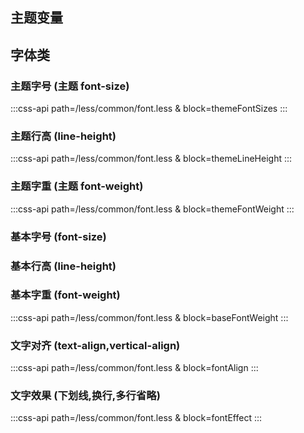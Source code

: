 ## 主题变量

<co-font-variables></co-font-variables>

<script setup>
import CoFontVariables from './components/font-variables.vue'
</script>

## 字体类

### 主题字号 (主题 font-size)

:::css-api path=/less/common/font.less & block=themeFontSizes
:::

### 主题行高 (line-height)

:::css-api path=/less/common/font.less & block=themeLineHeight
:::

### 主题字重 (主题 font-weight)

:::css-api path=/less/common/font.less & block=themeFontWeight
:::

### 基本字号 (font-size)

<div>
<co-class-api
    :tableData="[
        {
            class: 'fs[10-100]',
            property: [
                {
                    prop: 'font-size',
                    value: '[10-100]px'
                }
            ]
        }
    ]" />
</div>

### 基本行高 (line-height)

<div>
<co-class-api
    :tableData="[
        {
            class: 'line-height',
            property: [
                {
                    prop: 'line-height',
                    value: '1'
                }
            ]
        },
        {
            class: 'lh[14-100]',
            property: [
                {
                    prop: 'line-height',
                    value: '[14-100]px'
                }
            ]
        }
    ]" />
</div>

### 基本字重 (font-weight)

:::css-api path=/less/common/font.less & block=baseFontWeight
:::

### 文字对齐 (text-align,vertical-align)

:::css-api path=/less/common/font.less & block=fontAlign
:::

### 文字效果 (下划线,换行,多行省略)

:::css-api path=/less/common/font.less & block=fontEffect
:::
